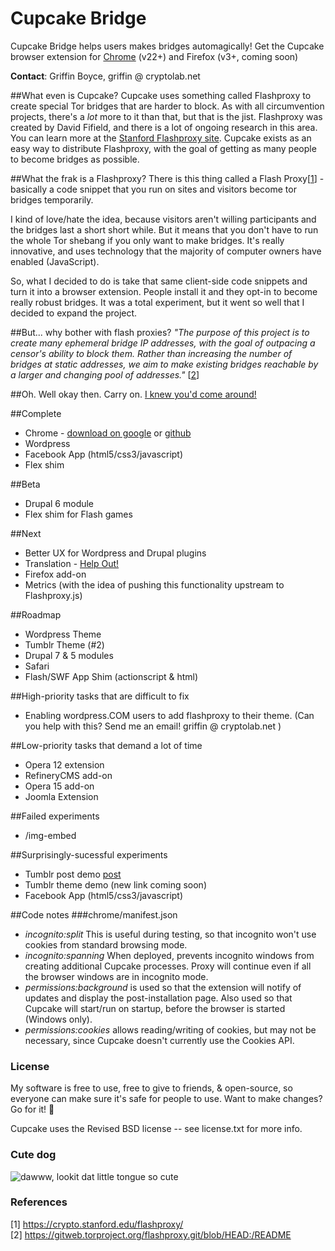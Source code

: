 Cupcake Bridge
===========

Cupcake Bridge helps users makes bridges automagically!
Get the Cupcake browser extension for [Chrome](https://chrome.google.com/webstore/detail/cupcake/dajjbehmbnbppjkcnpdkaniapgdppdnc) (v22+) and Firefox (v3+, coming soon)

**Contact**: Griffin Boyce, griffin @ cryptolab.net 

##What even is Cupcake?
Cupcake uses something called Flashproxy to create special Tor bridges that are harder to block. As with all circumvention projects, there's a *lot* more to it than that, but that is the jist. Flashproxy was created by David Fifield, and there is a lot of ongoing research in this area.  You can learn more at the <a href="http://crypto.stanford.edu/flashproxy">Stanford Flashproxy site</a>.  Cupcake exists as an easy way to distribute Flashproxy, with the goal of getting as many people to become bridges as possible.

##What the frak is a Flashproxy?
There is this thing called a Flash Proxy[[1](https://crypto.stanford.edu/flashproxy/)] - basically a code snippet that you run on sites and visitors become tor bridges temporarily.

I kind of love/hate the idea, because visitors aren't willing participants and the bridges last a short short while. But it means that you don't have to run the whole Tor shebang if you only want to make bridges. It's really innovative, and uses technology that the majority of computer owners have enabled (JavaScript).

So, what I decided to do is take that same client-side code snippets and turn it into a browser extension. People install it and they opt-in to become really robust bridges. It was a total experiment, but it went so well that I decided to expand the project.

##But... why bother with flash proxies?
*"The purpose of this project is to create many ephemeral bridge IP
addresses, with the goal of outpacing a censor's ability to block them.
Rather than increasing the number of bridges at static addresses, we aim
to make existing bridges reachable by a larger and changing pool of
addresses."* [[2](https://gitweb.torproject.org/flashproxy.git/blob/HEAD:/README)]

##Oh. Well okay then. Carry on.
[I knew you'd come around!](https://www.youtube.com/watch?v=HrlSkcHQnwI)

##Complete
* Chrome - [download on google](https://chrome.google.com/webstore/detail/cupcake/dajjbehmbnbppjkcnpdkaniapgdppdnc) or [github](https://github.com/glamrock/cupcake/blob/master/downloads/chrome.crx)
* Wordpress
* Facebook App (html5/css3/javascript)
* Flex shim

##Beta
* Drupal 6 module
* Flex shim for Flash games

##Next
* Better UX for Wordpress and Drupal plugins
* Translation - [Help Out!](https://www.transifex.com/projects/p/cupcake/)
* Firefox add-on
* Metrics (with the idea of pushing this functionality upstream to Flashproxy.js)

##Roadmap
* Wordpress Theme
* Tumblr Theme (#2)
* Drupal 7 & 5 modules
* Safari
* Flash/SWF App Shim (actionscript & html)

##High-priority tasks that are difficult to fix
* Enabling wordpress.COM users to add flashproxy to their theme. (Can you help with this? Send me an email! griffin @ cryptolab.net )

##Low-priority tasks that demand a lot of time
* Opera 12 extension
* RefineryCMS add-on
* Opera 15 add-on
* Joomla Extension

##Failed experiments
* /img-embed

##Surprisingly-sucessful experiments
* Tumblr post demo [post](http://newhopegriffin.tumblr.com/post/47018950850/le-demo)
* Tumblr theme demo (new link coming soon)
* Facebook App (html5/css3/javascript)

##Code notes
###chrome/manifest.json
- *incognito:split* This is useful during testing, so that incognito won't use cookies from standard browsing mode.  
- *incognito:spanning* When deployed, prevents incognito windows from creating additional Cupcake processes. Proxy will continue even if all the browser windows are in incognito mode.  
- *permissions:background* is used so that the extension will notify of updates and display the post-installation page. Also used so that Cupcake will start/run on startup, before the browser is started (Windows only).
- *permissions:cookies* allows reading/writing of cookies, but may not be necessary, since Cupcake doesn't currently use the Cookies API.  

### License
My software is free to use, free to give to friends, & open-source, so everyone can make sure it's safe for people to use. Want to make changes? Go for it! :dog:

Cupcake uses the Revised BSD license -- see license.txt for more info.

### Cute dog
![dawww, lookit dat little tongue so cute](http://i.imgur.com/JYO9P6j.jpg)

### References
[1] https://crypto.stanford.edu/flashproxy/  
[2] https://gitweb.torproject.org/flashproxy.git/blob/HEAD:/README
